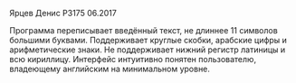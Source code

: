 Ярцев Денис P3175 06.2017

Программа переписывает введённый текст, не длиннее 11 символов большими буквами. Поддерживает круглые скобки, арабские цифры и арифметические знаки. Не поддерживает нижний регистр латиницы и всю кириллицу.
Интерфейс интуитивно понятен пользователю, владеющему английским на минимальном уровне.

